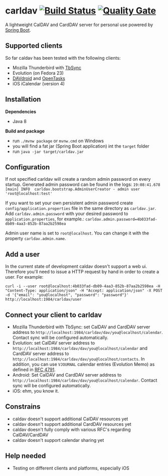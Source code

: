 carldav [![Build Status](https://github.com/ksokol/carldav/workflows/CI/badge.svg)](https://github.com/ksokol/carldav) [![Quality Gate](https://sonarcloud.io/api/project_badges/measure?project=carldav%3Acarldav&metric=alert_status)](https://sonarcloud.io/dashboard/index/carldav:carldav)
=======

A lightweight CalDAV and CardDAV server for personal use powered by [Spring Boot](http://projects.spring.io/spring-boot/).

Supported clients
-----------------

So far caldav has been tested with the following clients:
- Mozilla Thunderbird with [TbSync](https://github.com/jobisoft/TbSync)
- Evolution (on Fedora 23)
- [DAVdroid](https://play.google.com/store/apps/details?id=at.bitfire.davdroid) and [OpenTasks](https://play.google.com/store/apps/details?id=org.dmfs.tasks)
- iOS iCalendar (version 4)

Installation
------------

**Dependencies**

- Java 8

**Build and package**

- run `./mvnw package` or `mvnw.cmd` on Windows
- you will find a fat jar (Spring Boot application) int the `target` folder
- run `java -jar target/carldav.jar`

Configuration
-------------

If not specified carldav will create a random admin password on every startup. Generated admin password can be found in the logs:
`19:08:41.678 [main] INFO  carldav.bootstrap.AdminUserCreator - admin user 'root@localhost:test'`

If you want to set your own persistent admin password create `config/application.properties` file in the same directory as `carldav.jar`.
Add `carldav.admin.password` with your desired password to `application.properties`, for example.: `carldav.admin.password=4b033fad-db09-4aa3-852b-87aa2b2598ea`

Admin user name is set to `root@localhost`. You can change it with the property `carldav.admin.name`.

Add a user
----------

In the current state of development caldav doesn't support a web ui. Therefore you'll need to issue a HTTP request by hand in order to create a user. For example:

`curl -i --user root@localhost:4b033fad-db09-4aa3-852b-87aa2b2598ea -H "Content-Type: application/json" -H "Accept: application/json" -X POST -d '{"email": "you@localhost", "password": "password"}' http://localhost:1984/carldav/user`

Connect your client to carldav
------------------------------

- Mozilla Thunderbird with TbSync: set CalDAV and CardDAV server address to `http://localhost:1984/carldav/dav/you@localhost/calendar`. Contact sync will be configured automatically.
- Evolution: set CalDAV server address to `http://localhost:1984/carldav/dav/you@localhost/calendar` and CardDAV server address to `http://localhost:1984/carldav/dav/you@localhost/contacts`. In addition, you can use `VJOURNAL` calendar entries (Evolution Memo) as defined in [RFC 4791](https://tools.ietf.org/html/rfc4791).
- Android: Set CalDAV and CardDAV server address to `http://localhost:1984/carldav/dav/you@localhost/calendar`. Contact sync will be configured automatically.
- iOS: ehm, you know it.

Constrains
----------

- caldav doesn't support additional CalDAV resources yet
- caldav doesn't support additional CardDAV resources yet
- caldav doesn't fully comply with various RFC's regarding CalDAV/CardDAV                                       
- caldav doesn't support calendar sharing yet


Help needed
-----------

- Testing on different clients and platforms, especially iOS

